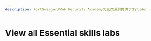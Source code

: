 ```yaml
---
description: PortSwigger/Web Security Academy为此类漏洞提供了2个Labs
---
```


# View all Essential skills labs

